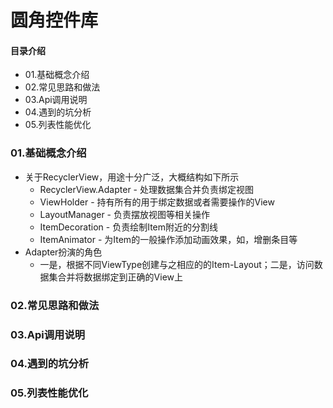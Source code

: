 # 圆角控件库
#### 目录介绍
- 01.基础概念介绍
- 02.常见思路和做法
- 03.Api调用说明
- 04.遇到的坑分析
- 05.列表性能优化



### 01.基础概念介绍
- 关于RecyclerView，用途十分广泛，大概结构如下所示
	* RecyclerView.Adapter - 处理数据集合并负责绑定视图
	* ViewHolder - 持有所有的用于绑定数据或者需要操作的View
	* LayoutManager - 负责摆放视图等相关操作
	* ItemDecoration - 负责绘制Item附近的分割线
	* ItemAnimator - 为Item的一般操作添加动画效果，如，增删条目等
- Adapter扮演的角色
    - 一是，根据不同ViewType创建与之相应的的Item-Layout；二是，访问数据集合并将数据绑定到正确的View上




### 02.常见思路和做法



### 03.Api调用说明




### 04.遇到的坑分析



### 05.列表性能优化














